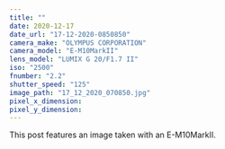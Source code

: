 ```yaml
---
title: ""
date: 2020-12-17
date_url: "17-12-2020-0850850"
camera_make: "OLYMPUS CORPORATION"
camera_model: "E-M10MarkII"
lens_model: "LUMIX G 20/F1.7 II"
iso: "2500"
fnumber: "2.2"
shutter_speed: "125"
image_path: "17_12_2020_070850.jpg"
pixel_x_dimension: 
pixel_y_dimension: 
---
```


This post features an image taken with an E-M10MarkII.